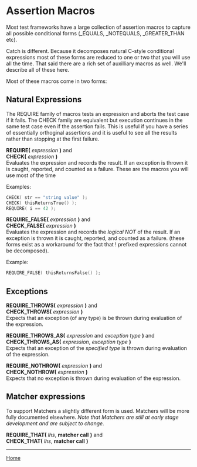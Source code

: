 # Assertion Macros

Most test frameworks have a large collection of assertion macros to capture all possible conditional forms (_EQUALS, _NOTEQUALS, _GREATER_THAN etc).

Catch is different. Because it decomposes natural C-style conditional expressions most of these forms are reduced to one or two that you will use all the time. That said there are a rich set of auxilliary macros as well. We'll describe all of these here.

Most of these macros come in two forms:

## Natural Expressions

The REQUIRE family of macros tests an expression and aborts the test case if it fails.
The CHECK family are equivalent but execution continues in the same test case even if the assertion fails. This is useful if you have a series of essentially orthoginal assertions and it is useful to see all the results rather than stopping at the first failure.

**REQUIRE(** _expression_ **)** and  
**CHECK(** _expression_ **)**  
Evaluates the expression and records the result. If an exception is thrown it is caught, reported, and counted as a failure. These are the macros you will use most of  the time

Examples:

```c++
CHECK( str == "string value" );
CHECK( thisReturnsTrue() );
REQUIRE( i == 42 );
```
**REQUIRE_FALSE(** _expression_ **)** and  
**CHECK_FALSE(** _expression_ **)**  
Evaluates the expression and records the _logical NOT_ of the result. If an exception is thrown it is caught, reported, and counted as a failure.
(these forms exist as a workaround for the fact that ! prefixed expressions cannot be decomposed).

Example:
```c++
REQUIRE_FALSE( thisReturnsFalse() );
```

## Exceptions

**REQUIRE_THROWS(** _expression_ **)** and  
**CHECK_THROWS(** _expression_ **)**  
Expects that an exception (of any type) is be thrown during evaluation of the expression.

**REQUIRE_THROWS_AS(** _expression_ and _exception type_ **)** and  
**CHECK_THROWS_AS(** _expression_, _exception type_ **)**  
Expects that an exception of the _specified type_ is thrown during evaluation of the expression.

**REQUIRE_NOTHROW(** _expression_ **)** and  
**CHECK_NOTHROW(** _expression_ **)**  
Expects that no exception is thrown during evaluation of the expression.

## Matcher expressions

To support Matchers a slightly different form is used. Matchers will be more fully documented elsewhere. *Note that Matchers are still at early stage development and are subject to change.*

**REQUIRE_THAT(** _lhs_, __matcher call__ **)** and  
**CHECK_THAT(** _lhs_, __matcher call__ **)**  


---

[Home](../README.md)